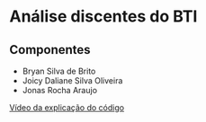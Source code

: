 Análise discentes do BTI
========================

Componentes
-----------
* Bryan Silva de Brito
* Joicy Daliane Silva Oliveira
* Jonas Rocha Araujo


[Vídeo da explicação do código](https://www.youtube.com/watch?v=D9uzyMGtNVQ&feature=youtu.be)
